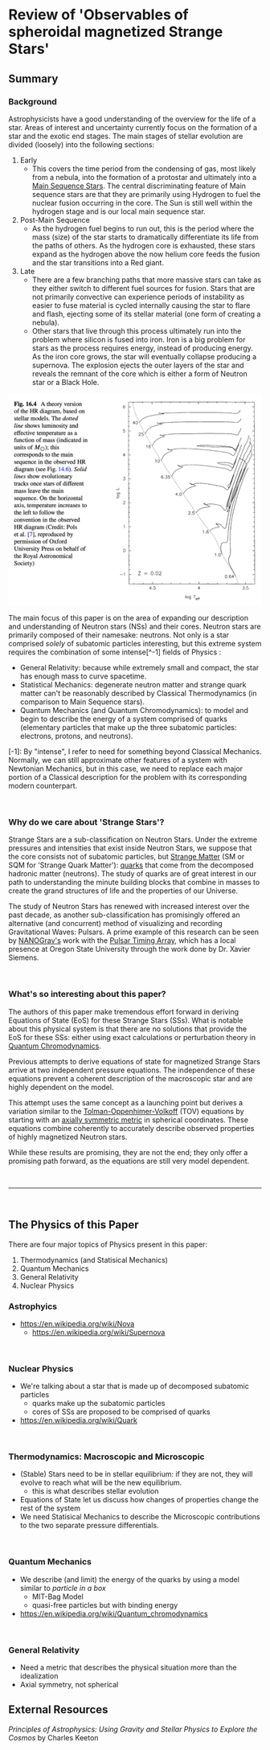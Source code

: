 # Review of 'Observables of spheroidal magnetized Strange Stars'

## Summary

### Background

Astrophysicists have a good understanding of the overview for the life of a star. Areas of interest and uncertainty currently focus on the formation of a star and the exotic end stages. The main stages of stellar evolution are divided (loosely) into the following sections:

1. Early
    - This covers the time period from the condensing of gas, most likely from a nebula, into the formation of a protostar and ultimately into a [Main Sequence Stars](link.html). The central discriminating feature of Main sequence stars are that they are primarily using Hydrogen to fuel the nuclear fusion occurring in the core. The Sun is still well within the hydrogen stage and is our local main sequence star.
2. Post-Main Sequence
    - As the hydrogen fuel begins to run out, this is the period where the mass (size) of the star starts to dramatically differentiate its life from the paths of others. As the hydrogen core is exhausted, these stars expand as the hydrogen above the now helium core feeds the fusion and the star transitions into a Red giant.
3. Late
    - There are a few branching paths that more massive stars can take as they either switch to different fuel sources for fusion. Stars that are not primarily convective can experience periods of instability as easier to fuse material is cycled internally causing the star to flare and flash, ejecting some of its stellar material (one form of creating a nebula).
    - Other stars that live through this process ultimately run into the problem where silicon is fused into iron. Iron is a big problem for stars as the process requires energy, instead of producing energy. As the iron core grows, the star will eventually collapse producing a supernova. The explosion ejects the outer layers of the star and reveals the remnant of the core which is either a form of Neutron star or a Black Hole.

![ This is a HR (Hertzsprung–Russell) diagram which is used to visualize the corresponding Luminosity and Temperature as a function of mass (and as a prediction for the path of stellar evolution for a given star). Keeton, Page 337](HRDiagram.png)

The main focus of this paper is on the area of expanding our description and understanding of Neutron stars (NSs) and their cores. Neutron stars are primarily composed of their namesake: neutrons. Not only is a star comprised *solely* of subatomic particles interesting, but this extreme system requires the combination of some intense[^-1] fields of Physics :

- General Relativity: because while extremely small and compact, the star has enough mass to curve spacetime.
- Statistical Mechanics: degenerate neutron matter and strange quark matter can't be reasonably described by Classical Thermodynamics (in comparison to Main Sequence stars).
- Quantum Mechanics (and Quantum Chromodynamics): to model and begin to describe the energy of a system comprised of quarks (elementary particles that make up the three subatomic particles: electrons, protons, and neutrons).

[-1]: By "intense", I refer to need for something beyond Classical Mechanics. Normally, we can still approximate other features of a system with Newtonian Mechanics, but in this case, we need to replace each major portion of a Classical description for the problem with its corresponding modern counterpart.  

<br />

### Why do we care about 'Strange Stars'?

Strange Stars are a sub-classification on Neutron Stars. Under the extreme pressures and intensities that exist inside Neutron Stars, we suppose that the core consists not of subatomic particles, but [Strange Matter](link.html) (SM or SQM for 'Strange Quark Matter'): [quarks](link.html) that come from the decomposed hadronic matter (neutrons). The study of quarks are of great interest in our path to understanding the minute building blocks that combine in masses to create the grand structures of life and the properties of our Universe.

The study of Neutron Stars has renewed with increased interest over the past decade, as another sub-classification has promisingly offered an alternative (and concurrent) method of visualizing and recording Gravitational Waves: Pulsars. A prime example of this research can be seen by [NANOGrav's](http://nanograv.org/) work with the [Pulsar Timing Array](http://www.ipta4gw.org/), which has a local presence at Oregon State University through the work done by Dr. Xavier Siemens.

<br />

### What's so interesting about this paper?

The authors of this paper make tremendous effort forward in deriving Equations of State (EoS) for these Strange Stars (SSs). What is notable about this physical system is that there are no solutions that provide the EoS for these SSs: either using exact calculations or perturbation theory in [Quantum Chromodynamics](link.html).

Previous attempts to derive equations of state for magnetized Strange Stars arrive at two independent pressure equations. The independence of these equations prevent a coherent description of the macroscopic star and are highly dependent on the model.

This attempt uses the same concept as a launching point but derives a variation similar to the [Tolman-Oppenhimer-Volkoff](link.html) (TOV) equations by starting with an [axially symmetric metric](link.html) in spherical coordinates. These equations combine coherently to accurately describe observed properties of highly magnetized Neutron stars.

While these results are promising, they are not the end; they only offer a promising path forward, as the equations are still very model dependent.

<br />

---

<br />

## The Physics of this Paper

There are four major topics of Physics present in this paper:

1. Thermodynamics (and Statisical Mechanics)
2. Quantum Mechanics
3. General Relativity
4. Nuclear Physics

### Astrophyics

- https://en.wikipedia.org/wiki/Nova
  - https://en.wikipedia.org/wiki/Supernova

<br />

### Nuclear Physics

- We're talking about a star that is made up of decomposed subatomic particles
  - quarks make up the subatomic particles
  - cores of SSs are proposed to be comprised of quarks
- https://en.wikipedia.org/wiki/Quark


<br />

### Thermodynamics: Macroscopic and Microscopic

- (Stable) Stars need to be in stellar equilibrium: if they are not, they will evolve to reach what will be the new equilibrium.
  - this is what describes stellar evolution
- Equations of State let us discuss how changes of properties change the rest of the system
- We need Statisical Mechanics to describe the Microscopic contributions to the two separate pressure differentials.

<br />

### Quantum Mechanics

- We describe (and limit) the energy of the quarks by using a model similar to *particle in a box*
  - MIT-Bag Model
  - quasi-free particles but with binding energy
- https://en.wikipedia.org/wiki/Quantum_chromodynamics

<br />

### General Relativity

- Need a metric that describes the physical situation more than the idealization
- Axial symmetry, not spherical

## External Resources

*Principles of Astrophysics: Using Gravity and Stellar Physics to Explore the Cosmos* by Charles Keeton
